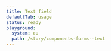 ```yaml
---
title: Text field
defaultTab: usage
status: ready
playground:
  system: eu
  path: /story/components-forms--text
---
```

